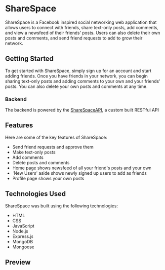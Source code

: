 
# ShareSpace

ShareSpace is a Facebook inspired social networking web application that allows users to connect with friends, share text-only posts, add comments, and view a newsfeed of their friends' posts. Users can also delete their own posts and comments, and send friend requests to add to grow their network.

## Getting Started
To get started with ShareSpace, simply sign up for an account and start adding friends. Once you have friends in your network, you can begin sharing text-only posts and adding comments to your own and your friends' posts. You can also delete your own posts and comments at any time.

###  Backend
The backend  is powered by the [ShareSpaceAPI](https://github.com/yhbe/ShareSpaceAPI), a custom built RESTful API


## Features
Here are some of the key features of ShareSpace:

- Send friend requests and approve them
- Make text-only posts
- Add comments
- Delete posts and comments
- Home page shows newsfeed of all your friend's posts and your own
- 'New Users' aside shows newly signed up users to add as friends
- Profile page shows your own posts

## Technologies Used
ShareSpace was built using the following technologies:

- HTML
- CSS
- JavaScript
- Node.js
- Express.js
- MongoDB
- Mongoose

## Preview 
